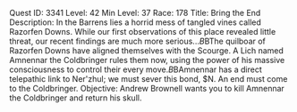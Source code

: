 Quest ID: 3341
Level: 42
Min Level: 37
Race: 178
Title: Bring the End
Description: In the Barrens lies a horrid mess of tangled vines called Razorfen Downs. While our first observations of this place revealed little threat, our recent findings are much more serious...$B$BThe quilboar of Razorfen Downs have aligned themselves with the Scourge. A Lich named Amnennar the Coldbringer rules them now, using the power of his massive consciousness to control their every move.$B$BAmnennar has a direct telepathic link to Ner'zhul; we must sever this bond, $N. An end must come to the Coldbringer.
Objective: Andrew Brownell wants you to kill Amnennar the Coldbringer and return his skull.

